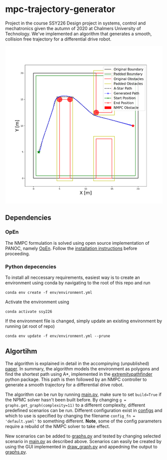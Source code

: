 # mpc-trajectory-generator
Project in the course SSY226 Design project in systems, control and mechatronics given the autumn of 2020 at Chalmers University of Technology. We've implemented an algorithm that generates a smooth, collision free trajectory for a differential drive robot. 

![Example](docs/example_image.png "Example")
## Dependencies

### OpEn
The NMPC formulation is solved using open source implementation of PANOC, namely [OpEn](https://alphaville.github.io/optimization-engine/). Follow the [installation instructions](https://alphaville.github.io/optimization-engine/docs/installation) before proceeding. 
### Python depecencies
To install all neccessary requirements, easiest way is to create an environment using conda by navigating to the root of this repo and run 
   ```
   conda env create -f env/environment.yml
   ```

Activate the environment using
   ```
   conda activate ssy226
   ```
   
If the environment file is changed, simply update an existing environment by running (at root of repo)
   ```
   conda env update -f env/environment.yml --prune
   ```

## Algortihm 
The algorithm is explained in detail in the accompinying (unpublished) [paper](docs/paper.pdf). In summary, the algorithm models the environment as polygons and find the shortest path using A*, implemented in the [extremitypathfinder](https://github.com/MrMinimal64/extremitypathfinder) python package. This path is then followed by an NMPC controller to generate a smooth trajectory for a differential drive robot. 

The algorithm can be run by running [main.py](src/main.py), make sure to set `build=True` if the NPMC solver hasn't been built before. By changing `g = graphs.get_graph(complexity=11)` to a different complexity, different predefined scenarios can be run. Different configuration exist in [configs](configs) and which to use is specified by changing the filename `config_fn = 'default.yaml'` to something different. **Note**, some of the config parameters require a rebuild of the NMPC solver to take effect. 

New scenarios can be added to [graphs.py](src/visibility/graphs.py) and tested by changing selected scenario in [main.py](src/main.py) as described above. Scenarios can easily be created by using the GUI implemented in [draw_graph.py](src/utils/draw_graph.py) and appedning the output to [graphs.py](src/visibility/graphs.py).
